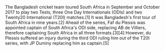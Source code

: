 The Bangladesh cricket team toured South Africa in September and October 2017 to play two Tests, three One Day Internationals (ODIs) and two Twenty20 International (T20I) matches.[1] It was Bangladesh's first tour of South Africa in nine years.[2] Ahead of the series, Faf du Plessis was appointed captain of South Africa's ODI side, replacing AB de Villiers, therefore captaining South Africa in all three formats.[3][4] However, du Plessis suffered an injury during the third ODI ruling him out of the T20I series, with JP Duminy replacing him as captain.[5]
